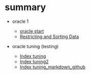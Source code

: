 #	summary

* oracle 1
	 * [oracle start](oracle-start.md)
	 * [Restricting and Sorting Data](oracle1_2.md)	 
	 
* oracle tuning (testing)
	 * [Index tuning](oracle3_md.md)
	 * [Index tuning2](oracle3_md_2.md)
	 * [Index tuning_markdown_github](oracle3_md_github.md)
